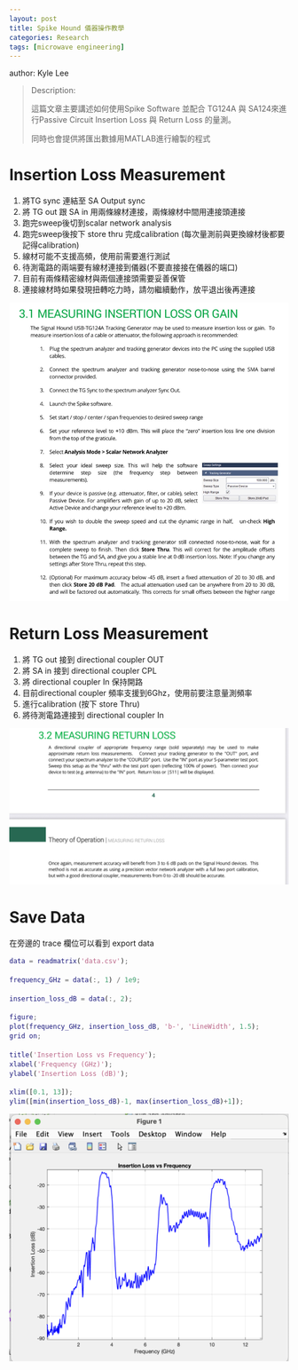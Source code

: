 ```yaml
---
layout: post
title: Spike Hound 儀器操作教學
categories: Research 
tags: [microwave engineering]
---
```


author: Kyle Lee

> Description:
>
> 這篇文章主要講述如何使用Spike Software 並配合 TG124A 與 SA124來進行Passive Circuit Insertion Loss 與 Return Loss 的量測。
>
> 同時也會提供將匯出數據用MATLAB進行繪製的程式

<!-- more -->

# Insertion Loss Measurement 

1. 將TG sync 連結至 SA Output sync
2. 將 TG out 跟 SA in 用兩條線材連接，兩條線材中間用連接頭連接
3. 跑完sweep後切到scalar network analysis 
4. 跑完sweep後按下 store thru 完成calibration (每次量測前與更換線材後都要記得calibration)
5. 線材可能不支援高頻，使用前需要進行測試
6. 待測電路的兩端要有線材連接到儀器(不要直接接在儀器的端口)
7. 目前有兩條精密線材與兩個連接頭需要妥善保管
8. 連接線材時如果發現扭轉吃力時，請勿繼續動作，放平退出後再連接

![png](/public/img/spike_tutorial/1.jpeg)

# Return Loss Measurement

1. 將 TG out 接到 directional coupler OUT
2. 將 SA in 接到 directional coupler CPL
3. 將 directional coupler In 保持開路
4. 目前directional coupler 頻率支援到6Ghz，使用前要注意量測頻率
5. 進行calibration (按下 store Thru)
6. 將待測電路連接到 directional coupler In

![png](/public/img/spike_tutorial/2.jpeg)

# Save Data
在旁邊的 trace 欄位可以看到 export data

```matlab
data = readmatrix('data.csv');

frequency_GHz = data(:, 1) / 1e9;

insertion_loss_dB = data(:, 2);

figure;
plot(frequency_GHz, insertion_loss_dB, 'b-', 'LineWidth', 1.5);
grid on;

title('Insertion Loss vs Frequency');
xlabel('Frequency (GHz)');
ylabel('Insertion Loss (dB)');

xlim([0.1, 13]);
ylim([min(insertion_loss_dB)-1, max(insertion_loss_dB)+1]);
```

![png](/public/img/spike_tutorial/3.png)
